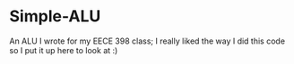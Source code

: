 # Simple-ALU
An ALU I wrote for my EECE 398 class; I really liked the way I did this code so I put it up here to look at :)
